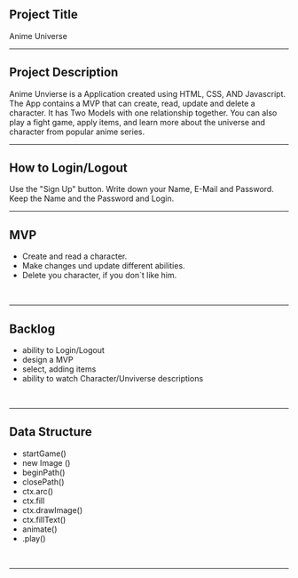 ## Project Title
Anime Universe
<br>
<hr>

## Project Description
Anime Unvierse is a Application created using HTML, CSS, AND Javascript. The App contains a MVP that can create, read, update and delete a character.
It has Two Models with one relationship together. You can also play a fight game, apply items, and learn more about the universe and character from popular anime series.
<br>
<hr>

## How to Login/Logout
Use the "Sign Up" button. Write down your Name, E-Mail and Password. Keep the Name and the Password and Login.
<br>
<hr>

## MVP
- Create and read a character.
- Make changes und update different abilities.
- Delete you character, if you don`t like him.
<br>
<hr>

## Backlog
- ability to Login/Logout
- design a MVP
- select, adding items
- ability to watch Character/Unviverse descriptions
<br>
<hr>


## Data Structure
- startGame()
- new Image ()
- beginPath()
- closePath()
- ctx.arc()
- ctx.fill
- ctx.drawImage()
- ctx.fillText()
- animate()
- .play()
<br>
<hr>
